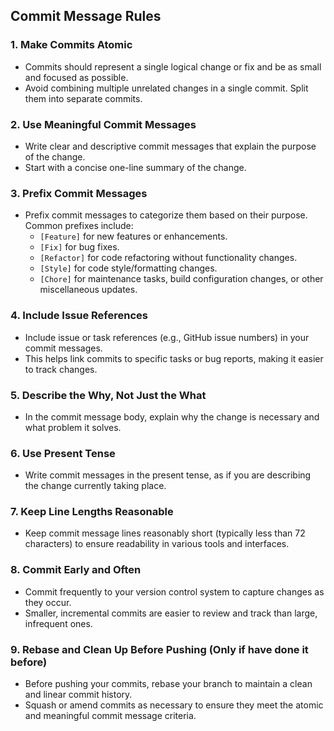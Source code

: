 ## Commit Message Rules

### 1. **Make Commits Atomic**

   - Commits should represent a single logical change or fix and be as small and focused as possible.
   - Avoid combining multiple unrelated changes in a single commit. Split them into separate commits.

### 2. **Use Meaningful Commit Messages**

   - Write clear and descriptive commit messages that explain the purpose of the change.
   - Start with a concise one-line summary of the change.

### 3. **Prefix Commit Messages**

   - Prefix commit messages to categorize them based on their purpose. Common prefixes include:
     - `[Feature]` for new features or enhancements.
     - `[Fix]` for bug fixes.
     - `[Refactor]` for code refactoring without functionality changes.
     - `[Style]` for code style/formatting changes.
     - `[Chore]` for maintenance tasks, build configuration changes, or other miscellaneous updates.

### 4. **Include Issue References**

   - Include issue or task references (e.g., GitHub issue numbers) in your commit messages.
   - This helps link commits to specific tasks or bug reports, making it easier to track changes.

### 5. **Describe the Why, Not Just the What**

   - In the commit message body, explain why the change is necessary and what problem it solves.

### 6. **Use Present Tense**

   - Write commit messages in the present tense, as if you are describing the change currently taking place.

### 7. **Keep Line Lengths Reasonable**

   - Keep commit message lines reasonably short (typically less than 72 characters) to ensure readability in various tools and interfaces.

### 8. **Commit Early and Often**

   - Commit frequently to your version control system to capture changes as they occur.
   - Smaller, incremental commits are easier to review and track than large, infrequent ones.

### 9. **Rebase and Clean Up Before Pushing (Only if have done it before)**

   - Before pushing your commits, rebase your branch to maintain a clean and linear commit history.
   - Squash or amend commits as necessary to ensure they meet the atomic and meaningful commit message criteria.